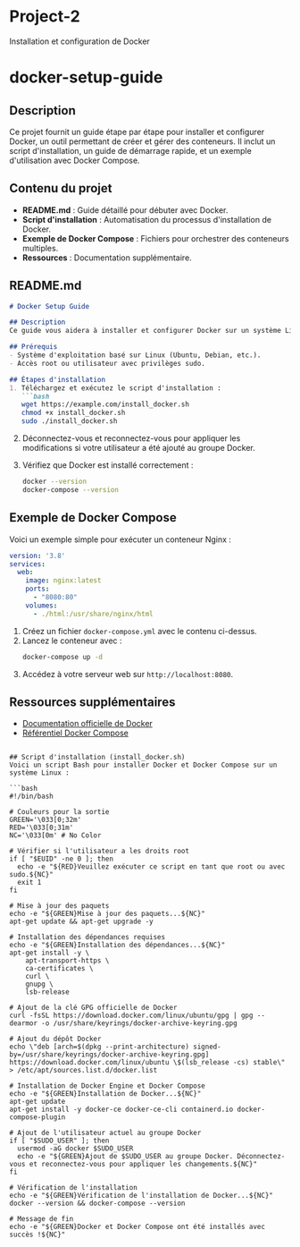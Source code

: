 # Project-2
Installation et configuration de Docker
# docker-setup-guide

## Description
Ce projet fournit un guide étape par étape pour installer et configurer Docker, un outil permettant de créer et gérer des conteneurs. Il inclut un script d'installation, un guide de démarrage rapide, et un exemple d'utilisation avec Docker Compose.

## Contenu du projet
- **README.md** : Guide détaillé pour débuter avec Docker.
- **Script d'installation** : Automatisation du processus d'installation de Docker.
- **Exemple de Docker Compose** : Fichiers pour orchestrer des conteneurs multiples.
- **Ressources** : Documentation supplémentaire.

## README.md

```markdown
# Docker Setup Guide

## Description
Ce guide vous aidera à installer et configurer Docker sur un système Linux. Il inclut également un exemple de fichier Docker Compose pour démarrer rapidement avec des conteneurs.

## Prérequis
- Système d'exploitation basé sur Linux (Ubuntu, Debian, etc.).
- Accès root ou utilisateur avec privilèges sudo.

## Étapes d'installation
1. Téléchargez et exécutez le script d'installation :
   ```bash
   wget https://example.com/install_docker.sh
   chmod +x install_docker.sh
   sudo ./install_docker.sh
   ```

2. Déconnectez-vous et reconnectez-vous pour appliquer les modifications si votre utilisateur a été ajouté au groupe Docker.

3. Vérifiez que Docker est installé correctement :
   ```bash
   docker --version
   docker-compose --version
   ```

## Exemple de Docker Compose
Voici un exemple simple pour exécuter un conteneur Nginx :

```yaml
version: '3.8'
services:
  web:
    image: nginx:latest
    ports:
      - "8080:80"
    volumes:
      - ./html:/usr/share/nginx/html
```

1. Créez un fichier `docker-compose.yml` avec le contenu ci-dessus.
2. Lancez le conteneur avec :
   ```bash
   docker-compose up -d
   ```
3. Accédez à votre serveur web sur `http://localhost:8080`.

## Ressources supplémentaires
- [Documentation officielle de Docker](https://docs.docker.com/)
- [Référentiel Docker Compose](https://github.com/docker/compose)
```

## Script d'installation (install_docker.sh)
Voici un script Bash pour installer Docker et Docker Compose sur un système Linux :

```bash
#!/bin/bash

# Couleurs pour la sortie
GREEN='\033[0;32m'
RED='\033[0;31m'
NC='\033[0m' # No Color

# Vérifier si l'utilisateur a les droits root
if [ "$EUID" -ne 0 ]; then
  echo -e "${RED}Veuillez exécuter ce script en tant que root ou avec sudo.${NC}"
  exit 1
fi

# Mise à jour des paquets
echo -e "${GREEN}Mise à jour des paquets...${NC}"
apt-get update && apt-get upgrade -y

# Installation des dépendances requises
echo -e "${GREEN}Installation des dépendances...${NC}"
apt-get install -y \ 
    apt-transport-https \ 
    ca-certificates \ 
    curl \ 
    gnupg \ 
    lsb-release

# Ajout de la clé GPG officielle de Docker
curl -fsSL https://download.docker.com/linux/ubuntu/gpg | gpg --dearmor -o /usr/share/keyrings/docker-archive-keyring.gpg

# Ajout du dépôt Docker
echo \"deb [arch=$(dpkg --print-architecture) signed-by=/usr/share/keyrings/docker-archive-keyring.gpg] https://download.docker.com/linux/ubuntu \$(lsb_release -cs) stable\" > /etc/apt/sources.list.d/docker.list

# Installation de Docker Engine et Docker Compose
echo -e "${GREEN}Installation de Docker...${NC}"
apt-get update
apt-get install -y docker-ce docker-ce-cli containerd.io docker-compose-plugin

# Ajout de l'utilisateur actuel au groupe Docker
if [ "$SUDO_USER" ]; then
  usermod -aG docker $SUDO_USER
  echo -e "${GREEN}Ajout de $SUDO_USER au groupe Docker. Déconnectez-vous et reconnectez-vous pour appliquer les changements.${NC}"
fi

# Vérification de l'installation
echo -e "${GREEN}Vérification de l'installation de Docker...${NC}"
docker --version && docker-compose --version

# Message de fin
echo -e "${GREEN}Docker et Docker Compose ont été installés avec succès !${NC}"
```
